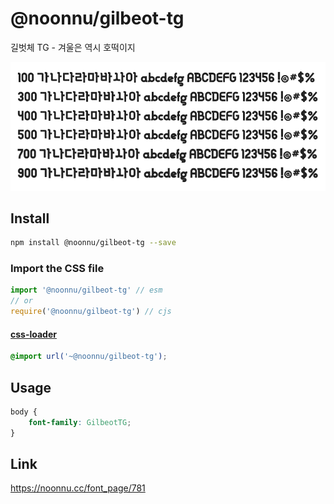 # @noonnu/gilbeot-tg

길벗체 TG - 겨울은 역시 호떡이지

![example](./example.png)

## Install

```bash
npm install @noonnu/gilbeot-tg --save
```

### Import the CSS file

```js
import '@noonnu/gilbeot-tg' // esm
// or
require('@noonnu/gilbeot-tg') // cjs
```

#### [css-loader](https://github.com/webpack-contrib/css-loader)

```css
@import url('~@noonnu/gilbeot-tg');
```

## Usage

```css
body {
    font-family: GilbeotTG;
}
```

## Link

https://noonnu.cc/font_page/781

